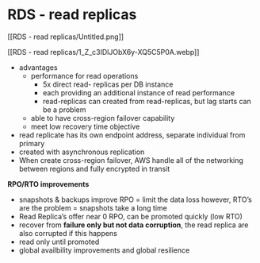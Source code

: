 # RDS - read replicas

[[RDS - read replicas/Untitled.png]]

[[RDS - read replicas/1_Z_c3IDlJObX6y-XQ5C5P0A.webp]]

- advantages
    - performance for read operations
        - 5x direct read- replicas per DB instance
        - each providing an additional instance of read performance
        - read-replicas can created from read-replicas, but lag starts can be a problem
    - able to have cross-region failover capability
    - meet low recovery time objective
- read replicate has its own endpoint address, separate individual from primary
- created with asynchronous replication
- When create cross-region failover, AWS handle all of the networking between regions and fully encrypted in transit

**RPO/RTO improvements**

- snapshots & backups improve RPO = limit the data loss
however, RTO’s are the problem = snapshots take a long time
- Read Replica’s offer near 0 RPO, can be promoted quickly (low RTO)
- recover from **failure only but not data corruption**, the read replica are also corrupted if this happens
- read only until promoted
- global availbility improvements and global resilience
